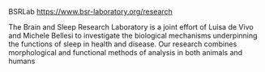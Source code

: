 BSRLab 
https://www.bsr-laboratory.org/research

The Brain and Sleep Research Laboratory is a joint effort of Luisa de Vivo and Michele Bellesi to investigate the biological mechanisms underpinning the functions of sleep in health and disease.
Our research combines morphological and functional methods of analysis in both animals and humans
